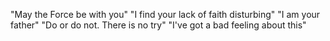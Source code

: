  "May the Force be with you"
 "I find your lack of faith disturbing"
 "I am your father"
 "Do or do not. There is no try"
 "I've got a bad feeling about this"
